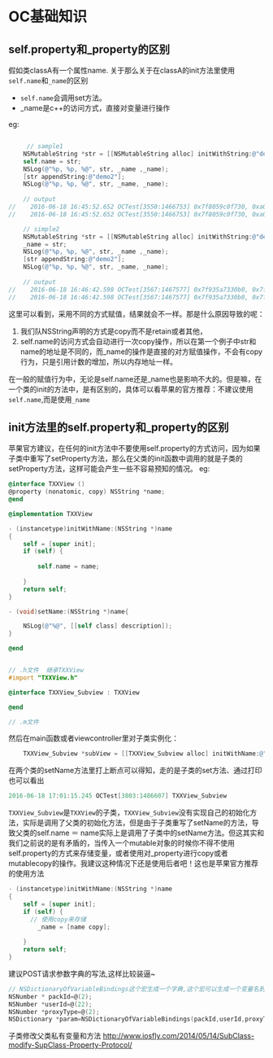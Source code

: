 # OC基础知识



## self.property和_property的区别
假如类classA有一个属性name.
关于那么关于在classA的init方法里使用`self.name`和`_name`的区别
- `self.name`会调用set方法。
- _name是c++的访问方式，直接对变量进行操作

eg:
``` objectivec

     // sample1
    NSMutableString *str = [[NSMutableString alloc] initWithString:@"demo1"];
    self.name = str;
    NSLog(@"%p, %p, %@", str, _name ,_name);
    [str appendString:@"demo2"];
    NSLog(@"%p, %p, %@", str, _name, _name);
    
    // output
//    2016-06-18 16:45:52.652 OCTest[3550:1466753] 0x7f8059c0f730, 0xa0000316f6d65645, demo1
//    2016-06-18 16:45:52.652 OCTest[3550:1466753] 0x7f8059c0f730, 0xa0000316f6d65645, demo1

    // simple2
    NSMutableString *str = [[NSMutableString alloc] initWithString:@"demo1"];
    _name = str;
    NSLog(@"%p, %p, %@", str, _name ,_name);
    [str appendString:@"demo2"];
    NSLog(@"%p, %p, %@", str, _name, _name);
    
    // output
//    2016-06-18 16:46:42.598 OCTest[3567:1467577] 0x7f935a7330b0, 0x7f935a7330b0, demo1
//    2016-06-18 16:46:42.598 OCTest[3567:1467577] 0x7f935a7330b0, 0x7f935a7330b0, demo1demo2

```

这里可以看到，采用不同的方式赋值，结果就会不一样。那是什么原因导致的呢：
1. 我们队NSString声明的方式是copy而不是retain或者其他，
2. self.name的访问方式会自动进行一次copy操作，所以在第一个例子中str和name的地址是不同的，而_name的操作是直接的对方赋值操作，不会有copy行为，只是引用计数的增加，所以内存地址一样。

在一般的赋值行为中，无论是self.name还是_name也是影响不大的。但是嘛，在一个类的init的方法中，是有区别的，具体可以看苹果的官方推荐：不建议使用`self.name`,而是使用`_name`

## init方法里的self.property和_property的区别

苹果官方建议，在任何的init方法中不要使用self.property的方式访问，因为如果子类中重写了setProperty方法，那么在父类的init函数中调用的就是子类的setProperty方法，这样可能会产生一些不容易预知的情况。
eg:

``` objectivec
@interface TXXView ()
@property (nonatomic, copy) NSString *name;
@end

@implementation TXXView

- (instancetype)initWithName:(NSString *)name
{
    self = [super init];
    if (self) {
      
        self.name = name;
        
    }
    return self;
}

- (void)setName:(NSString *)name{

    NSLog(@"%@", [[self class] description]);
}

@end
```

``` objectivec

// .h文件  继承TXXView
#import "TXXView.h"

@interface TXXView_Subview : TXXView

@end

// .m文件

```

然后在main函数或者viewcontroller里对子类实例化：
``` objectivec
    TXXView_Subview *subView = [[TXXView_Subview alloc] initWithName:@"TXX"];

```

在两个类的setName方法里打上断点可以得知，走的是子类的set方法、通过打印也可以看出
``` objectivec
2016-06-18 17:01:15.245 OCTest[3803:1486607] TXXView_Subview
```

`TXXView_Subview`是`TXXView`的子类，`TXXView_Subview`没有实现自己的初始化方法，实际是调用了父类的初始化方法，但是由于子类重写了setName的方法，导致父类的self.name ＝ name实际上是调用了子类中的setName方法。但这其实和我们之前说的是有矛盾的，当传入一个mutable对象的时候你不得不使用self.property的方式来存储变量，或者使用对_property进行copy或者mutablecopy的操作。我建议这种情况下还是使用后者吧！这也是苹果官方推荐的使用方法
``` objectivec
- (instancetype)initWithName:(NSString *)name
{
    self = [super init];
    if (self) {
      // 使用copy来存储
        _name = [name copy];
        
    }
    return self;
}

```


建议POST请求参数字典的写法,这样比较装逼~
```c
// NSDictionaryOfVariableBindings这个宏生成一个字典,这个宏可以生成一个变量名到变量值映射的Dictionary,比如:
NSNumber * packId=@(2);
NSNumber *userId=@(22);
NSNumber *proxyType=@(2);
NSDictionary *param=NSDictionaryOfVariableBindings(packId,userId,proxyType);
```

子类修改父类私有变量和方法
http://www.iosfly.com/2014/05/14/SubClass-modify-SupClass-Property-Protocol/


